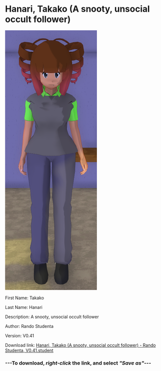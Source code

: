 # Hanari, Takako (A snooty, unsocial occult follower)

<img src = "https://raw.githubusercontent.com/Arbiter1223/Daigaku-Gurashi-Custom-Students/master/Students/Files/Hanari%2C%20Takako%20(A%20snooty%2C%20unsocial%20occult%20follower).png">

First Name: Takako

Last Name: Hanari

Description: A snooty, unsocial occult follower

Author: Rando Studenta

Version: V0.41

Download link: <a href="https://raw.githubusercontent.com/Arbiter1223/Daigaku-Gurashi-Custom-Students/master/Students/Files/Hanari%2C%20Takako%20(A%20snooty%2C%20unsocial%20occult%20follower)%20-%20Rando%20Studenta%2C%20V0.41.student">Hanari, Takako (A snooty, unsocial occult follower) - Rando Studenta, V0.41.student</a>

### ---**To download, _right-click_ the link, and select _"Save as"_**---
